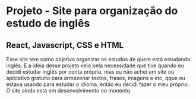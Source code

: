 # Projeto - Site para organização do estudo de inglês

## React, Javascript, CSS e HTML

Esse site tem como objetivo organizar os estudos de quem está estudando inglês. E a idéia desse projeto veio pela necessidade que tive quando eu
decidi estudar inglês por conta própria, mas eu não achei um site ou aplicativo gratuito para armazenar textos, frases, imagens e etc, qque eu estava usando para estudar o idioma, então eu decidi fazer o meu próprio.
O site ainda está em desenvolvimento no monento.
